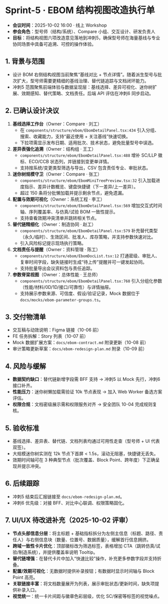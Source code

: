 # Sprint-5 · EBOM 结构视图改造执行单

- **会议时间**：2025-10-02 16:00 · 线上 Workshop
- **参会角色**：型号师（结构/系统）、Compare 小组、交互设计、研发负责人
- **目标**：将结构视图六项改造意见落地到冲刺5，确保型号师在海量基线与专业协同场景中具备可追溯、可控的操作体验。

## 1. 背景与范围
- 设计 BOM 右侧结构视图当前聚焦“基线对比 + 节点详情”。随着派生型号与批次扩大，型号师需要更精细的基线治理、替代链追踪与文档闭环能力。
- 冲刺5 范围聚焦前端体验与数据呈现层：基线选择、差异可视化、迷你树扩展、效期感知、替代策略、文档责任。后端 API 评估在冲刺6 同步启动。

## 2. 已确认设计决议
1. **基线选择工作台**（Owner：Compare · 刘工）
   - 在 `components/structure/ebom/EbomDetailPanel.tsx:434` 引入分组、搜索、收藏能力，支持“最近使用 + 关注基线”快速切换。
   - 下拉项需显示发布日期、适用批次、技术状态，避免批量型号中误选。
2. **差异表强化追溯**（Owner：结构组 · 王工）
   - `components/structure/ebom/EbomDetailPanel.tsx:488` 增补 SC/LLP 徽标、ECO/CCB 状态列，并链接到变更单详情。
   - 支持按系统/变更类型筛选与导出，CSV 包含责任专业、审批状态。
3. **迷你树规模守卫**（Owner：Compare · 张工）
   - `components/structure/ebom/EbomMiniTreePreview.tsx:32` 引入加载进度指示、差异计数概览、键盘快捷键（下一差异/上一差异）。
   - 超过 150 条将分批懒加载并提示剩余节点，避免遗漏。
4. **配置与效期可视化**（Owner：系统工程 · 李工）
   - `components/structure/ebom/EbomDetailPanel.tsx:569` 增加交互式时间轴、序列覆盖率、与仿真/试验 BOM 一致性提示。
   - 支持查看效期冲突清单并跳转相关节点。
5. **替代链精细化**（Owner：制造协同 · 赵工）
   - `components/structure/ebom/EbomDetailPanel.tsx:579` 补充替代类型（永久/临时）、生效区间、批准人、库存策略，并支持参数快速对比。
   - 引入风险标记提示现场执行策略。
6. **文档责任与提醒**（Owner：资料管理 · 陈工）
   - `components/structure/ebom/EbomDocList.tsx:12` 打通密级、审批人、复审时间字段，缺失链接时生成“待上传”提醒并可一键发起协同。
   - 支持批量导出会议资料包与责任追踪。
7. **参数脊梁视图**（Owner：总体性能 · 王总师）
   - `components/structure/ebom/EbomDetailPanel.tsx:760` 引入分组化参数（性能/材料/0D/1D/接口/可靠性）与详情抽屉。
   - 支持展示参数来源、可信度、假设/验证记录，Mock 数据位于 `docs/mocks/ebom-parameter-groups.ts`。

## 3. 交付物清单
- 交互稿与动效说明：Figma 链接（10-06 前）
- FE 任务拆解：Story 列表（10-07 前）
- Mock 数据扩展方案：`docs/ebom-contract.md` 附录更新（10-08 前）
- 审计策略更新草案：`docs/ebom-redesign-plan.md` 附录（10-09 前）

## 4. 风险与缓解
- **数据契约缺口**：替代链新增字段需 BFF 支持 → 冲刺5 以 Mock 先行，冲刺6 接口补齐。
- **性能压力**：迷你树懒加载需验证 10k 节点表现 → 加入 Web Worker 备选方案评估。
- **权限合规**：文档密级展示需和权限服务对齐 → 安全团队 10-04 完成规则复核。

## 5. 验收标准
- 基线选择、差异表、替代链、文档列表均通过可用性走查（型号师 + UI 代表双签）。
- 大规模迷你树实测在 12k 节点下首屏 < 1.5s，滚动无阻塞，快捷键无丢失。
- 效期时间轴可在 3 种典型节点（批次覆盖、Block Point、跨年度）下正确呈现并提示冲突。

## 6. 后续跟踪
- 冲刺5 结束后汇报链接至 `docs/ebom-redesign-plan.md`。
- 冲刺6 优先级：对接 BFF、对比中心联调、权限策略固化。

## 7. UI/UX 待改进补充（2025-10-02 评审）
- **节点头部信息分层**：将主标题 + 基础指标拆分为左侧主信息（标题、路径、责任人）与右侧信息块（数量、位置号、数据质量），缓解首行信息拥挤。
- **跨域一致性卡片优化**：顶部徽标改为筛选标签，表格增加 CTA（跳转仿真/试验/制造系统），并提供覆盖率说明 Tooltip。
- **替代链增强**：在替代卡片中加入“快速比较”操作，补充更多参数字段并支持折叠。
- **配置/效期可视化**：无数据时提供补录按钮；有数据时显示时间轴与 Block Point 高亮。
- **关联链接丰富**：将文档数量展开为列表，展示审批状态/更新时间，缺失项提供补录入口。
- **视觉统一**：统一卡片间距与徽章色彩层级，优化 SC/保密等标签的视觉噪点。
